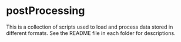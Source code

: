 # postProcessing
This is a collection of scripts used to load and process data stored in different formats. See the README file in each folder for descriptions.
